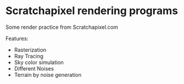 # Scratchapixel rendering programs
Some render practice from Scratchapixel.com

Features:
- Rasterization
- Ray Tracing
- Sky color simulation
- Different Noises
- Terrain by noise generation
